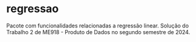 
<!-- README.md is generated from README.Rmd. Please edit that file -->

# regressao

Pacote com funcionalidades relacionadas a regressão linear. Solução do
Trabalho 2 de ME918 - Produto de Dados no segundo semestre de 2024.
